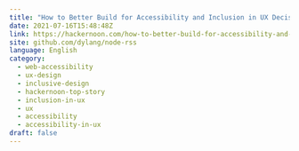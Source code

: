 ```yaml
---
title: "How to Better Build for Accessibility and Inclusion in UX Decisions"
date: 2021-07-16T15:48:48Z
link: https://hackernoon.com/how-to-better-build-for-accessibility-and-inclusion-in-ux-decisions-g12p377p?source=rss&utm_medium=RSS&utm_source=news.12bit.vn
site: github.com/dylang/node-rss
language: English
category:
  - web-accessibility
  - ux-design
  - inclusive-design
  - hackernoon-top-story
  - inclusion-in-ux
  - ux
  - accessibility
  - accessibility-in-ux
draft: false
---
```

